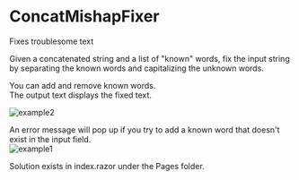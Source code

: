 # ConcatMishapFixer

Fixes troublesome text<br/>

Given a concatenated string and a list of "known" words, fix the input string by separating the known words and capitalizing the unknown words.

You can add and remove known words. <br/>
The output text displays the fixed text. <br/>

![example2](https://user-images.githubusercontent.com/27499574/216706920-cd05e317-90ec-48d3-958f-8823319e2512.png)

An error message will pop up if you try to add a known word that doesn't exist in the input field. <br/>
![example1](https://user-images.githubusercontent.com/27499574/216706910-af0a0d1a-f7a3-4820-b591-e54744b6778a.png) 

Solution exists in index.razor under the Pages folder.
